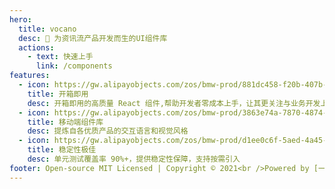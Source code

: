```yaml
---
hero:
  title: vocano
  desc: 📖 为资讯流产品开发而生的UI组件库
  actions:
    - text: 快速上手
      link: /components
features:
  - icon: https://gw.alipayobjects.com/zos/bmw-prod/881dc458-f20b-407b-947a-95104b5ec82b/k79dm8ih_w144_h144.png
    title: 开箱即用
    desc: 开箱即用的高质量 React 组件,帮助开发者零成本上手，让其更关注与业务开发上
  - icon: https://gw.alipayobjects.com/zos/bmw-prod/3863e74a-7870-4874-b1e1-00a8cdf47684/kj9t7ww3_w144_h144.png
    title: 移动端组件库
    desc: 提炼自各优质产品的交互语言和视觉风格
  - icon: https://gw.alipayobjects.com/zos/bmw-prod/d1ee0c6f-5aed-4a45-a507-339a4bfe076c/k7bjsocq_w144_h144.png
    title: 稳定性极佳
    desc: 单元测试覆盖率 90%+，提供稳定性保障，支持按需引入
footer: Open-source MIT Licensed | Copyright © 2021<br />Powered by [一点资讯](https://www.yidianzixun.com/)
---
```

